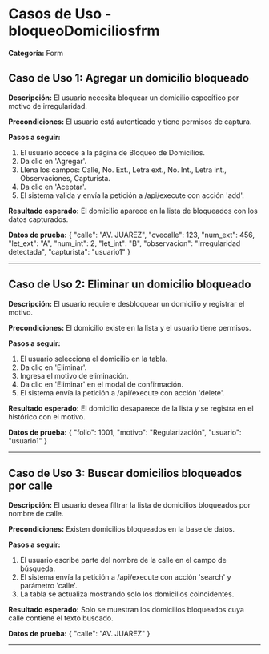 # Casos de Uso - bloqueoDomiciliosfrm

**Categoría:** Form

## Caso de Uso 1: Agregar un domicilio bloqueado

**Descripción:** El usuario necesita bloquear un domicilio específico por motivo de irregularidad.

**Precondiciones:**
El usuario está autenticado y tiene permisos de captura.

**Pasos a seguir:**
1. El usuario accede a la página de Bloqueo de Domicilios.
2. Da clic en 'Agregar'.
3. Llena los campos: Calle, No. Ext., Letra ext., No. Int., Letra int., Observaciones, Capturista.
4. Da clic en 'Aceptar'.
5. El sistema valida y envía la petición a /api/execute con acción 'add'.

**Resultado esperado:**
El domicilio aparece en la lista de bloqueados con los datos capturados.

**Datos de prueba:**
{ "calle": "AV. JUAREZ", "cvecalle": 123, "num_ext": 456, "let_ext": "A", "num_int": 2, "let_int": "B", "observacion": "Irregularidad detectada", "capturista": "usuario1" }

---

## Caso de Uso 2: Eliminar un domicilio bloqueado

**Descripción:** El usuario requiere desbloquear un domicilio y registrar el motivo.

**Precondiciones:**
El domicilio existe en la lista y el usuario tiene permisos.

**Pasos a seguir:**
1. El usuario selecciona el domicilio en la tabla.
2. Da clic en 'Eliminar'.
3. Ingresa el motivo de eliminación.
4. Da clic en 'Eliminar' en el modal de confirmación.
5. El sistema envía la petición a /api/execute con acción 'delete'.

**Resultado esperado:**
El domicilio desaparece de la lista y se registra en el histórico con el motivo.

**Datos de prueba:**
{ "folio": 1001, "motivo": "Regularización", "usuario": "usuario1" }

---

## Caso de Uso 3: Buscar domicilios bloqueados por calle

**Descripción:** El usuario desea filtrar la lista de domicilios bloqueados por nombre de calle.

**Precondiciones:**
Existen domicilios bloqueados en la base de datos.

**Pasos a seguir:**
1. El usuario escribe parte del nombre de la calle en el campo de búsqueda.
2. El sistema envía la petición a /api/execute con acción 'search' y parámetro 'calle'.
3. La tabla se actualiza mostrando solo los domicilios coincidentes.

**Resultado esperado:**
Solo se muestran los domicilios bloqueados cuya calle contiene el texto buscado.

**Datos de prueba:**
{ "calle": "AV. JUAREZ" }

---

